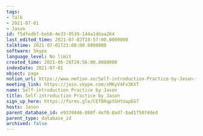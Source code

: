 ```yaml
---
tags:
- Talk
- 2021-07-01
- Jason
id: f5dfedb7-beb8-4e33-9539-144a1dbaa264
last_edited_time: 2021-07-02T18:57:00.0000000
talktime: 2021-07-01T21:00:00.0000000
software: Skype
language_level: No limit
created_time: 2021-06-28T20:56:00.0000000
indexDate: 2021-07-01
object: page
notion_url: https://www.notion.so/Self-introduction-Practice-by-Jason-f5dfedb7beb84e339539144a1dbaa264
meeting_link: https://join.skype.com/xMKyV4Fx3KXT
name: Self-introduction Practice by Jason
title: Self-introduction Practice by Jason
sign_up_here: https://forms.gle/CET8RqptGHtUapEG7
hosts: Jason
parent_database_id: e9339446-880f-4ef0-8ad7-8ad1f507dded
parent_type: database_id
archived: false
---
```







